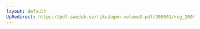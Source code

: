 ```yaml
---
layout: default
UpRedirect: https://pdf.swedeb.se/riksdagen-volumeG-pdf/200001/reg_200001/reg_200001_0215.pdf
---
```

